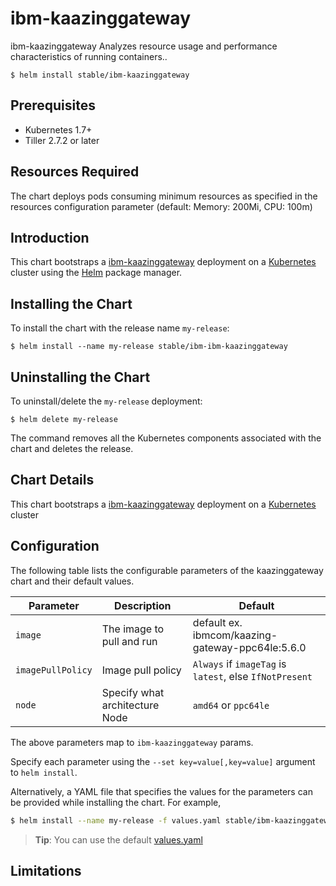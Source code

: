 # ibm-kaazinggateway

ibm-kaazinggateway Analyzes resource usage and performance characteristics of running containers..

```console
$ helm install stable/ibm-kaazinggateway
```

## Prerequisites

- Kubernetes 1.7+ 
- Tiller 2.7.2 or later

## Resources Required
The chart deploys pods consuming minimum resources as specified in the resources configuration parameter (default: Memory: 200Mi, CPU: 100m)

## Introduction

This chart bootstraps a [ibm-kaazinggateway](https://hub.docker.com/r/ibmcom/kaazing-gateway-ppc64le/) deployment on a [Kubernetes](http://kubernetes.io) cluster using the [Helm](https://helm.sh) package manager.


## Installing the Chart

To install the chart with the release name `my-release`:

```console
$ helm install --name my-release stable/ibm-ibm-kaazinggateway
```

## Uninstalling the Chart

To uninstall/delete the `my-release` deployment:

```console
$ helm delete my-release
```

The command removes all the Kubernetes components associated with the chart and deletes the release.

## Chart Details
This chart bootstraps a [ibm-kaazinggateway](https://hub.docker.com/r/ibmcom/kaazing-gateway-ppc64le/) deployment on a [Kubernetes](http://kubernetes.io) cluster


## Configuration

The following table lists the configurable parameters of the kaazinggateway chart and their default values.

|      Parameter            |          Description            |                         Default                         |
|---------------------------|---------------------------------|---------------------------------------------------------|
| `image`                   | The image to pull and run       | default ex. ibmcom/kaazing-gateway-ppc64le:5.6.0        |
| `imagePullPolicy`         | Image pull policy               | `Always` if `imageTag` is `latest`, else `IfNotPresent` |
| `node`                    | Specify what architecture Node  | `amd64` or `ppc64le`                                    |


The above parameters map to `ibm-kaazinggateway` params.

Specify each parameter using the `--set key=value[,key=value]` argument to `helm install`. 

Alternatively, a YAML file that specifies the values for the parameters can be provided while installing the chart. For example,

```bash
$ helm install --name my-release -f values.yaml stable/ibm-kaazinggateway
```

> **Tip**: You can use the default [values.yaml](values.yaml)

## Limitations
